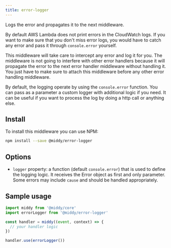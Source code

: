 ```yaml
---
title: error-logger
---
```


Logs the error and propagates it to the next middleware.

By default AWS Lambda does not print errors in the CloudWatch logs. If you want to make sure that you don't miss error logs, you would have to catch any error and pass it through `console.error` yourself.

This middleware will take care to intercept any error and log it for you. The middleware is not going to interfere with other error handlers because it will propagate the error to the next error handler middleware without handling it. You just have to make sure to attach this middleware before any other error handling middleware.

By default, the logging operate by using the `console.error` function. You can pass as a parameter a custom logger with additional logic if you need. It can be useful if you want to process the log by doing a http call or anything else.

## Install

To install this middleware you can use NPM:

```bash npm2yarn
npm install --save @middy/error-logger
```

## Options

- `logger` property: a function (default `console.error`) that is used to define the logging logic. It receives the Error object as first and only parameter. Some errors may include `cause` and should be handled appropriately.

## Sample usage

```javascript
import middy from '@middy/core'
import errorLogger from '@middy/error-logger'

const handler = middy((event, context) => {
  // your handler logic
})

handler.use(errorLogger())
```

